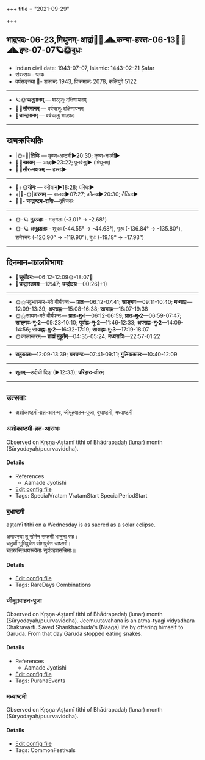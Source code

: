 +++
title = "2021-09-29"

+++
## भाद्रपदः-06-23,मिथुनम्-आर्द्रा🌛🌌◢◣कन्या-हस्तः-06-13🌌🌞◢◣इषः-07-07🪐🌞बुधः
- Indian civil date: 1943-07-07, Islamic: 1443-02-21 Ṣafar
- संवत्सरः - प्लवः
- वर्षसङ्ख्या 🌛- शकाब्दः 1943, विक्रमाब्दः 2078, कलियुगे 5122
___________________
- 🪐🌞**ऋतुमानम्** — शरदृतुः दक्षिणायनम्
- 🌌🌞**सौरमानम्** — वर्षऋतुः दक्षिणायनम्
- 🌛**चान्द्रमानम्** — वर्षऋतुः भाद्रपदः
___________________


## खचक्रस्थितिः
- |🌞-🌛|**तिथिः** — कृष्ण-अष्टमी►20:30; कृष्ण-नवमी►  
- 🌌🌛**नक्षत्रम्** — आर्द्रा►23:22; पुनर्वसुः► (मिथुनम्)  
- 🌌🌞**सौर-नक्षत्रम्** — हस्तः►  
___________________
- 🌛+🌞**योगः** — वरीयान्►18:28; परिघः►  
- २|🌛-🌞|**करणम्** — बालवः►07:27; कौलवः►20:30; तैतिलः►  
- 🌌🌛- **चन्द्राष्टम-राशिः**—वृश्चिकः  
___________________
- 🌞-🪐 **मूढग्रहाः** - मङ्गलः (-3.01° → -2.68°)
- 🌞-🪐 **अमूढग्रहाः** - शुक्रः (-44.55° → -44.68°), गुरुः (-136.84° → -135.80°), शनैश्चरः (-120.90° → -119.90°), बुधः (-19.18° → -17.93°)
___________________


## दिनमान-कालविभागाः
- 🌅**सूर्योदयः**—06:12-12:09🌞️-18:07🌇  
- 🌛**चन्द्रास्तमयः**—12:47; **चन्द्रोदयः**—00:26(+1)  
___________________
- 🌞⚝भट्टभास्कर-मते वीर्यवन्तः— **प्रातः**—06:12-07:41; **साङ्गवः**—09:11-10:40; **मध्याह्नः**—12:09-13:39; **अपराह्णः**—15:08-16:38; **सायाह्नः**—18:07-19:38  
- 🌞⚝सायण-मते वीर्यवन्तः— **प्रातः-मु॰1**—06:12-06:59; **प्रातः-मु॰2**—06:59-07:47; **साङ्गवः-मु॰2**—09:23-10:10; **पूर्वाह्णः-मु॰2**—11:46-12:33; **अपराह्णः-मु॰2**—14:09-14:56; **सायाह्नः-मु॰2**—16:32-17:19; **सायाह्नः-मु॰3**—17:19-18:07  
- 🌞कालान्तरम्— **ब्राह्मं मुहूर्तम्**—04:35-05:24; **मध्यरात्रिः**—22:57-01:22  
___________________
- **राहुकालः**—12:09-13:39; **यमघण्टः**—07:41-09:11; **गुलिककालः**—10:40-12:09  
___________________
- **शूलम्**—उदीची दिक् (►12:33); **परिहारः**–क्षीरम्  
___________________

## उत्सवाः
- अशोकाष्टमी-व्रत-आरम्भः, जीमूतवाहन-पूजा, बुधाष्टमी, मध्याष्टमी
### अशोकाष्टमी-व्रत-आरम्भः

Observed on Kṛṣṇa-Aṣṭamī tithi of Bhādrapadaḥ (lunar) month (Sūryodayaḥ/puurvaviddha). 

#### Details
- References
  - Aamade Jyotishi
- [Edit config file](https://github.com/jyotisham/adyatithi/tree/master/general/lunar_month/tithi/06/23/azOkASTamI-vrata-ArambhaH.toml)
- Tags: SpecialVratam VratamStart SpecialPeriodStart


### बुधाष्टमी

aṣṭamī tithi on a Wednesday is as sacred as a solar eclipse.

अमावस्या तु सोमेन सप्तमी भानुना सह।  
चतुर्थी भूमिपुत्रेण सोमपुत्रेण चाष्टमी।  
चतस्रस्तिथयस्त्वेताः सूर्यग्रहणसन्निभाः॥



#### Details
- [Edit config file](https://github.com/jyotisham/adyatithi/tree/master/time_focus/tithi-vara-combinations/description_only/budhASTamI.toml)
- Tags: RareDays Combinations


### जीमूतवाहन-पूजा

Observed on Kṛṣṇa-Aṣṭamī tithi of Bhādrapadaḥ (lunar) month (Sūryodayaḥ/puurvaviddha). Jeemuutavahana is an atma-tyagi vidyadhara Chakravarti. Saved Shankhachuda's (Naaga) life by offering himself to Garuda. From that day Garuda stopped eating snakes.

#### Details
- References
  - Aamade Jyotishi
- [Edit config file](https://github.com/jyotisham/adyatithi/tree/master/general/lunar_month/tithi/06/23/jImUtavAhana-pUjA~1.toml)
- Tags: PuranaEvents


### मध्याष्टमी

Observed on Kṛṣṇa-Aṣṭamī tithi of Bhādrapadaḥ (lunar) month (Sūryodayaḥ/puurvaviddha). 

#### Details
- [Edit config file](https://github.com/jyotisham/adyatithi/tree/master/general/lunar_month/tithi/06/23/madhyASTamI.toml)
- Tags: CommonFestivals


